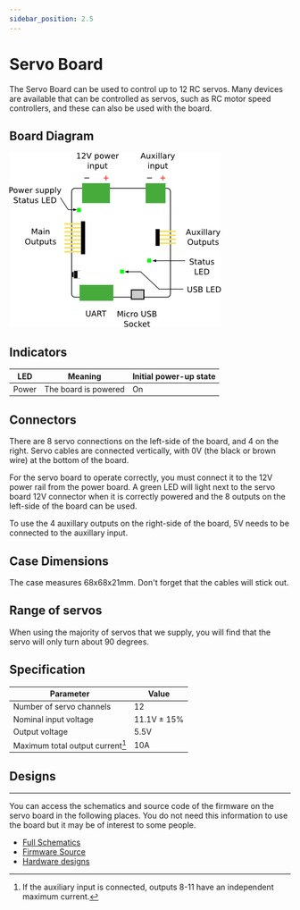 ```yaml
---
sidebar_position: 2.5
---
```


# Servo Board

The Servo Board can be used to control up to 12 RC servos. Many devices
are available that can be controlled as servos, such as RC motor speed
controllers, and these can also be used with the board.

## Board Diagram

![Board Diagram](../assets/img/kit/sbv4_diagram.png)

## Indicators

| LED   | Meaning              | Initial power-up state |
| ----- | -------------------- | ---------------------- |
| Power | The board is powered | On                     |

## Connectors

There are 8 servo connections on the left-side of the board, and 4 on
the right. Servo cables are connected vertically, with 0V (the black or
brown wire) at the bottom of the board.

For the servo board to operate correctly, you must connect it to the 12V
power rail from the power board. A green LED will light next to the
servo board 12V connector when it is correctly powered and the 8 outputs
on the left-side of the board can be used.

To use the 4 auxillary outputs on the right-side of the board, 5V needs to be connected to the auxillary input.

## Case Dimensions

The case measures 68x68x21mm. Don't forget that the cables will stick
out.

## Range of servos

When using the majority of servos that we supply, you will find that the
servo will only turn about 90 degrees.

## Specification

| Parameter                        | Value       |
| -------------------------------- | ----------- |
| Number of servo channels         | 12          |
| Nominal input voltage            | 11.1V ± 15% |
| Output voltage                   | 5.5V        |
| Maximum total output current[^1] | 10A         |

## Designs

---

You can access the schematics and source code of the firmware on the
servo board in the following places. You do not need this information to
use the board but it may be of interest to some people.

-   [Full Schematics](../assets/docs/servo-schematic.pdf)
-   [Firmware Source](https://github.com/srobo/servo-v4-fw/)
-   [Hardware designs](https://github.com/sourcebots/servo-v4-hw)

[^1]:
    If the auxiliary input is connected, outputs 8-11 have an independent
    maximum current.

